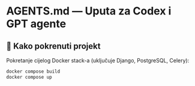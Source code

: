 # AGENTS.md — Uputa za Codex i GPT agente

## 🚀 Kako pokrenuti projekt

Pokretanje cijelog Docker stack-a (uključuje Django, PostgreSQL, Celery):

```bash
docker compose build
docker compose up
